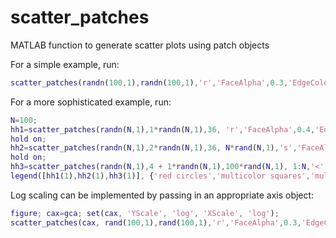 scatter_patches
===============

MATLAB function to generate scatter plots using patch objects

For a simple example, run:
```matlab
scatter_patches(randn(100,1),randn(100,1),'r','FaceAlpha',0.3,'EdgeColor','none');
```

For a more sophisticated example, run:
```matlab
N=100;
hh1=scatter_patches(randn(N,1),1*randn(N,1),36, 'r','FaceAlpha',0.4,'EdgeColor','none');
hold on;
hh2=scatter_patches(randn(N,1),2*randn(N,1),36, N*rand(N,1),'s','FaceAlpha',0.2,'EdgeColor','none');
hold on;
hh3=scatter_patches(randn(N,1),4 + 1*randn(N,1),100*rand(N,1), 1:N,'<','FaceAlpha',0.2,'EdgeColor','r');
legend([hh1(1),hh2(1),hh3(1)], {'red circles','multicolor squares','multicolor triangles'});
```


Log scaling can be implemented by passing in an appropriate axis object:
```matlab
figure; cax=gca; set(cax, 'YScale', 'log', 'XScale', 'log');
scatter_patches(cax, rand(100,1),rand(100,1),'r','FaceAlpha',0.3,'EdgeColor','none');
```